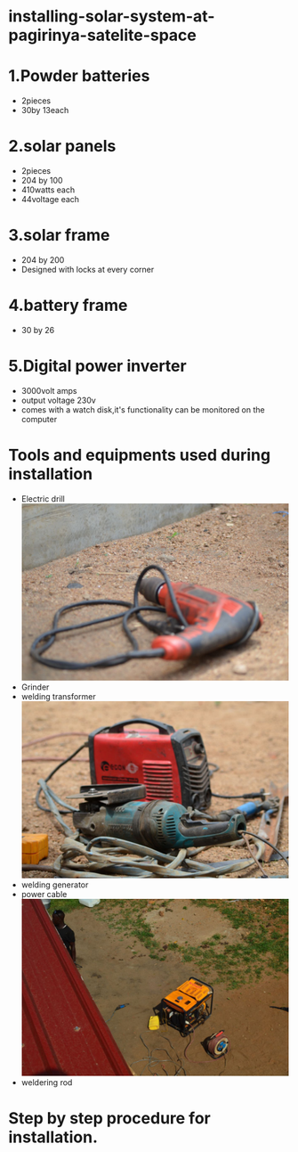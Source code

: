 # installing-solar-system-at-pagirinya-satelite-space



# 1.Powder batteries
- 2pieces
- 30by 13each
# 2.solar panels
- 2pieces
- 204 by 100
- 410watts each
- 44voltage each

# 3.solar frame
- 204 by 200
- Designed with locks at every corner
# 4.battery frame
- 30 by 26
# 5.Digital power inverter
- 3000volt amps
- output voltage 230v
- comes with a watch disk,it's functionality can be monitored on the computer
# Tools and equipments used during installation
- Electric drill
![](Images/IMG_20220417_023113_592.jpg)
- Grinder
- welding transformer
![](Images/IMG_20220417_023606_996.jpg)
- welding generator
- power cable
![](Images/IMG_20220417_024658_604.jpg)
- weldering rod
# Step by step procedure for installation.

